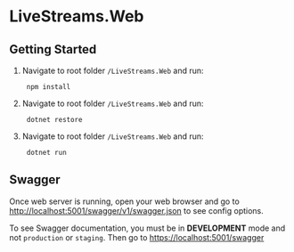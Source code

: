 # LiveStreams.Web


## Getting Started

1. Navigate to root folder `/LiveStreams.Web` and run:

        npm install

2. Navigate to root folder `/LiveStreams.Web` and run:

        dotnet restore

2. Navigate to root folder `/LiveStreams.Web` and run:

        dotnet run


## Swagger

Once web server is running, open your web browser and go to [http://localhost:5001/swagger/v1/swagger.json](http://localhost:5001/swagger/v1/swagger.json) to see config options.

To see Swagger documentation, you must be in **DEVELOPMENT** mode and not `production` or `staging`. Then go to [https://localhost:5001/swagger](https://localhost:5001/swagger)
